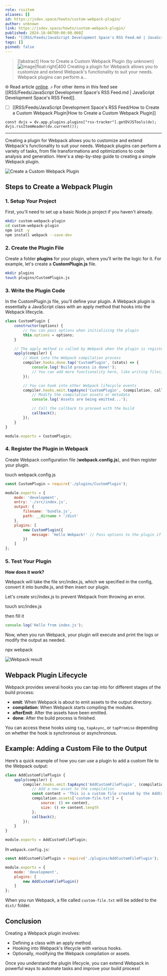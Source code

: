 ```yaml
---
role: rssitem
aliases: []
id: https://jsdev.space/howto/custom-webpack-plugin/
author: unknown
link: https://jsdev.space/howto/custom-webpack-plugin/
published: 2024-10-06T00:00:00.000Z
feed: "[[RSS/Feeds/JavaScript Development Space's RSS Feed.md | JavaScript Development Space's RSS Feed]]"
tags: []
pinned: false
---
```


> [!abstract] How to Create a Custom Webpack Plugin (by unknown)
> ![image|float:right|400](./images/custom-webpack-plugin.png) Creating a plugin for Webpack allows you to customize and extend Webpack's functionality to suit your needs. Webpack plugins can perform a…

🌐 Read article [online](https://jsdev.space/howto/custom-webpack-plugin/). ⤴ For other items in this feed see [[RSS/Feeds/JavaScript Development Space's RSS Feed.md | JavaScript Development Space's RSS Feed]].

- [ ] [[RSS/Feeds/JavaScript Development Space's RSS Feed/How to Create a Custom Webpack Plugin|How to Create a Custom Webpack Plugin]]

~~~dataviewjs
const dvjs = dv.app.plugins.plugins["rss-tracker"].getDVJSTools(dv);
dvjs.rssItemHeader(dv.current());
~~~

- - -

Creating a plugin for Webpack allows you to customize and extend Webpack's functionality to suit your needs. Webpack plugins can perform a variety of tasks, from file transformations and optimizations to code analysis and generation. Here's a step-by-step guide to creating a simple Webpack plugin.

![Create a Custom Webpack Plugin](./images/custom-webpack-plugin.png)

## Steps to Create a Webpack Plugin

### 1. Setup Your Project

First, you'll need to set up a basic Node.js project if you haven't already.

```bash
mkdir custom-webpack-plugin
cd custom-webpack-plugin
npm init -y
npm install webpack --save-dev
```

### 2. Create the Plugin File

Create a folder **plugins** for your plugin, where you’ll write the logic for it. For example, let's create a **CustomPlugin.js** file.

```bash
mkdir plugins
touch plugins/CustomPlugin.js
```

### 3. Write the Plugin Code

In the CustomPlugin.js file, you'll define your plugin. A Webpack plugin is essentially a JavaScript class with an apply method that hooks into the Webpack lifecycle.

```js
class CustomPlugin {
    constructor(options) {
        // You can pass options when initializing the plugin
        this.options = options;
    }

    // The apply method is called by Webpack when the plugin is registered
    apply(compiler) {
        // Hook into the Webpack compilation process
        compiler.hooks.done.tap('CustomPlugin', (stats) => {
            console.log('Build process is done!');
            // You can add more functionality here, like writing files, modifying assets, etc.
        });

        // You can hook into other Webpack lifecycle events
        compiler.hooks.emit.tapAsync('CustomPlugin', (compilation, callback) => {
            // Modify the compilation assets or metadata
            console.log('Assets are being emitted...');

            // Call the callback to proceed with the build
            callback();
        });
    }
}

module.exports = CustomPlugin;
```

### 4. Register the Plugin in Webpack

Create Webpack configuration file (**webpack.config.js**), and then register your plugin.

<div className="code-cmd">touch webpack.config.js</div>

```js
const CustomPlugin = require('./plugins/CustomPlugin');

module.exports = {
    mode: 'development',
    entry: './src/index.js',
    output: {
        filename: 'bundle.js',
        path: __dirname + '/dist'
    },
    plugins: [
        new CustomPlugin({
            message: 'Hello Webpack!' // Pass options to the plugin if needed
        })
    ]
};
```

### 5. Test Your Plugin

**How does it work?**

Webpack will take the file src/index.js, which we specified in the config, convert it into bundle.js, and then insert our plugin.

Let's create src/index.js to prevent Webpack from throwing an error.

<div className="code-cmd">touch src/index.js</div>

then fill it

```js
console.log('Hello from index.js');
```

Now, when you run Webpack, your plugin will execute and print the logs or modify the output as needed.

<div className="code-cmd">npx webpack</div>

![Webpack result](./images/webpack-result.png)

## Webpack Plugin Lifecycle

Webpack provides several hooks you can tap into for different stages of the build process:

- **emit**: When Webpack is about to emit assets to the output directory.
- **compilation**: When Webpack starts compiling the modules.
- **afterEmit**: After the assets have been emitted.
- **done**: After the build process is finished.

You can access these hooks using `tap`, `tapAsync`, or `tapPromise` depending on whether the hook is synchronous or asynchronous.

## Example: Adding a Custom File to the Output

Here’s a quick example of how you can use a plugin to add a custom file to the Webpack output:

```js
class AddCustomFilePlugin {
    apply(compiler) {
        compiler.hooks.emit.tapAsync('AddCustomFilePlugin', (compilation, callback) => {
            // Add a new asset to the compilation
            const content = 'This is a custom file created by the AddCustomFilePlugin!';
            compilation.assets['custom-file.txt'] = {
                source: () => content,
                size: () => content.length
            };
            callback();
        });
    }
}

module.exports = AddCustomFilePlugin;
```

In `webpack.config.js`:

```js
const AddCustomFilePlugin = require('./plugins/AddCustomFilePlugin');

module.exports = {
    mode: 'development',
    plugins: [
        new AddCustomFilePlugin()
    ]
};
```

When you run Webpack, a file called `custom-file.txt` will be added to the `dist/` folder.

## Conclusion

Creating a Webpack plugin involves:

- Defining a class with an apply method.
- Hooking into Webpack's lifecycle with various hooks.
- Optionally, modifying the Webpack compilation or assets.

Once you understand the plugin lifecycle, you can extend Webpack in powerful ways to automate tasks and improve your build process!
